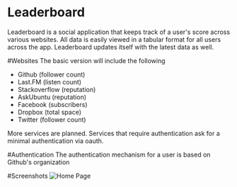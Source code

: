 Leaderboard
===========

Leaderboard is a social application that keeps track of a user's score across
various websites. All data is easily viewed in a tabular format for all users
across the app. Leaderboard updates itself with the latest data as well.

#Websites
The basic version will include the following

- Github (follower count)
- Last.FM (listen count)
- Stackoverflow (reputation)
- AskUbuntu (reputation)
- Facebook (subscribers)
- Dropbox (total space)
- Twitter (follower count)

More services are planned. Services that require authentication ask for a minimal
authentication via oauth.

#Authentication
The authentication mechanism for a user is based on Github's organization

#Screenshots
![Home Page](https://dl.dropbox.com/u/19398876/screenshots/014.png "Home Page")